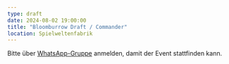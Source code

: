 ```yaml
---
type: draft
date: 2024-08-02 19:00:00
title: "Bloomburrow Draft / Commander"
location: Spielweltenfabrik
---
```


Bitte über [WhatsApp-Gruppe](https://chat.whatsapp.com/HQ7IINFrZB63esDNRqsIUw) anmelden, damit der Event stattfinden kann.